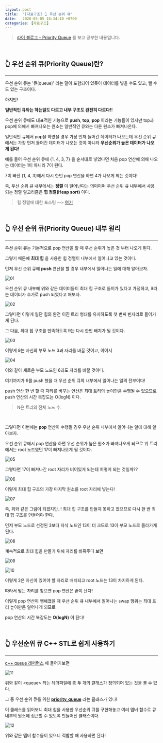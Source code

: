 ```yaml
---
layout: post
title:  "[자료구조] 👆 우선 순위 큐"
date:   2020-05-05 18:34:10 +0700
categories: [자료구조]
---
```


> [라이 블로그 - Priority Queue](http://blog.naver.com/kks227/220791188929) 를 보고 공부한 내용입니다.

<br>

## 👆 우선 순위 큐(Priority Queue)란?
---

우선 순위 큐는 '큐(queue)' 라는 말이 포함되어 있듯이 데이터를 넣을 수도 있고, 뺄 수도 있는 구조이다.

하지만!

__일반적인 큐와는 하는일도 다르고 내부 구조도 완전히 다르다!!__

우선 순위 큐에도 대표적인 기능으로 __push__, __top__, __pop__ 이라는 기능들이 있지만 top과 pop에 의해서 빠져나오는 원소는 일반적인 큐와는 다른 원소가 빠져나온다.

일반적인 큐에서 pop을 하였을 경우 가장 먼저 들어간 데이터가 나오는데 우선 순위 큐에서는 가장 먼저 들어간 데이터가 나오는 것이 아니라 __우선순위가 높은 데이터가 나오게 된다!__

예를 들어 우선 순위 큐에 {1, 4, 3, 7} 을 순서대로 넣었다면 처음 pop 연산에 의해 나오는 데이터는 1이 아니라 7이 된다.

7이 빠진 {1, 4, 3}에서 다시 한번 pop 연산을 하면 4가 나오게 되는 것이다!

즉, 우선 순위 큐 내부에서는 __정렬__ 이 일어난다는 의미이며 우선 순위 큐 내부에서 사용되는 정렬 알고리즘은 __힙 정렬(Heap sort)__ 이다.

> 힙 정렬에 대한 포스팅 --> [여기](https://choheeis.github.io/%EC%95%8C%EA%B3%A0%EB%A6%AC%EC%A6%98/2020/02/04/heapSort.html)

<br>

## 👆 우선 순위 큐(Priority Queue) 내부 원리
---

우선 순위 큐는 기본적으로 pop 연산을 할 때 우선 순위가 높은 것 부터 나오게 된다.

그렇기 때문에 __최대 힙__ 을 사용한 힙 정렬이 내부에서 일어나고 있는 것이다.

먼저 우선 순위 큐에 __push__ 연산을 할 경우 내부에서 일어나는 일에 대해 알아보자.

![01](https://user-images.githubusercontent.com/31889335/81049658-9968bb00-8ef9-11ea-97d3-7aec282b37ad.PNG)

우선 순위 큐 내부에 위와 같은 데이터들이 최대 힙 구조로 들어가 있다고 가정하고, 9라는 데이터가 추가로 push 되었다고 해보자.

![02](https://user-images.githubusercontent.com/31889335/81049817-e187dd80-8ef9-11ea-8c24-806d0b3e2b4b.PNG)

그렇다면 이렇게 일단 힙의 완전 이진 트리 형태를 유지하도록 첫 번째 빈자리로 들어가게 된다.

그 다음, 최대 힙 구조를 만족하도록 9는 다시 한번 배치가 될 것이다.

![03](https://user-images.githubusercontent.com/31889335/81049940-257ae280-8efa-11ea-8268-fcbd13c861b1.PNG)

이렇게 9는 자신의 부모 노드 3과 자리를 바꿀 것이고, 이어서

![04](https://user-images.githubusercontent.com/31889335/81050011-43484780-8efa-11ea-8aaf-3ff61dc78150.PNG)

이와 같이 새로운 부모 노드인 6과도 자리를 바꿀 것이다.

여기까지가 9를 push 했을 때 우선 순위 큐의 내부에서 일어나는 일의 전부이다!

push 연산 한 번 할 때 자리를 바꾸는 연산은 최대 트리의 높이만큼 수행될 수 있으므로 push 연산의 시간 복잡도는 O(logN) 이다. 

> N은 트리의 전체 노드 수.

<br>

그렇다면 이번에는 __pop__ 연산이 수행될 경우 우선 순위 내부에서 일어나는 일에 대해 알아보자.

우선 순위 큐에서 pop 연산을 하면 우선 순위가 높은 원소가 빠져나오게 되므로 위 트리에서는 root 노드였던 17이 빠져나오게 될 것이다.

![05](https://user-images.githubusercontent.com/31889335/81050730-7808ce80-8efb-11ea-8c66-ea4cb8eb187c.PNG)

그렇다면 17이 빠져나간 root 자리가 비어있게 되는데 어떻게 되는 것일까??

![06](https://user-images.githubusercontent.com/31889335/81051731-3a0caa00-8efd-11ea-8090-969d1a01a8d3.PNG)

이렇게 최대 힙 구조의 가장 마지막 원소를 root 자리에 넣는다!

![07](https://user-images.githubusercontent.com/31889335/81050818-a1c1f580-8efb-11ea-91d6-86a7cf2c2d0e.PNG)

즉, 위와 같은 그림이 되겠지만..! 최대 힙 구조를 만들지 못하고 있으므로 다시 한 번 최대 힙 구조를 만들어야 한다.

먼저 부모 노드로 선정된 3보다 자식 노드인 13이 더 크므로 13이 부모 노드로 올라가게 된다.

![08](https://user-images.githubusercontent.com/31889335/81051841-717b5680-8efd-11ea-8806-8043a5979822.PNG)

계속적으로 최대 힙을 만들기 위해 자리를 바꿔주다 보면

![09](https://user-images.githubusercontent.com/31889335/81052038-c028f080-8efd-11ea-82ca-1fa682ee3d59.PNG)

![10](https://user-images.githubusercontent.com/31889335/81052044-c1f2b400-8efd-11ea-8d4a-60618cae0ea0.PNG)

이렇게 3은 자신이 있어야 할 자리로 배치되고 root 노드는 13이 차지하게 된다.

따라서 맞는 자리를 찾으면 pop 연산은 끝이 난다! 

이렇게 pop 연산이 행해졌을 때 우선 순위 큐 내부에서 일어나는 swap 행위는 최대 트리 높이만큼 일어나게 되므로

pop 연산의 시간 복잡도는 __O(logN)__ 이 된다!

<br>

## 👆 우선순위 큐 C++ STL로 쉽게 사용하기
---

[c++ queue 레퍼런스](http://www.cplusplus.com/reference/queue/) 에 들어가보면

![11](https://user-images.githubusercontent.com/31889335/81053332-de8feb80-8eff-11ea-8e30-bff6ba31d53c.PNG)

위와 같이 \<queue> 라는 헤더파일에 총 두 개의 클래스가 정의되어 있는 것을 볼 수 있다.

그 중 우선 순위 큐를 위한 __[priority_queue](http://www.cplusplus.com/reference/queue/priority_queue/)__ 라는 클래스가 있다!

이 클래스를 읽어보니 최대 힙을 사용한 우선순위 큐를 구현해놓고 여러 멤버 함수로 큐 내부의 원소에 접근할 수 있도록 만들어진 클래스이다.

![12](https://user-images.githubusercontent.com/31889335/81054677-2e6fb200-8f02-11ea-9b11-bf2588b2290f.PNG)

위와 같은 멤버 함수들이 있으니 적합할 때 사용하면 된다!

<br>


